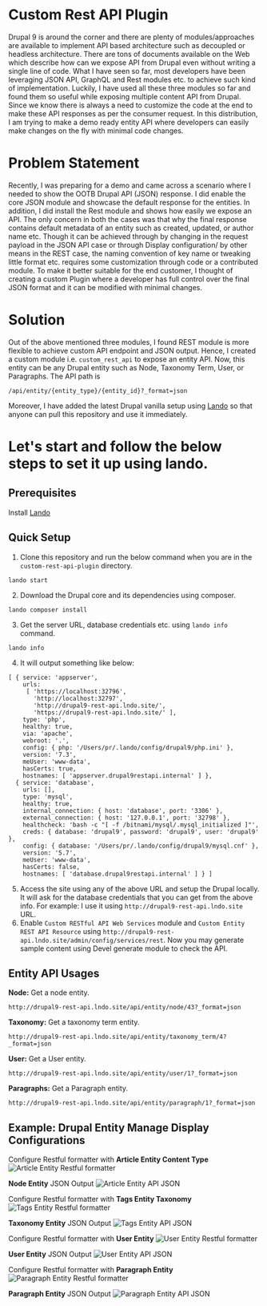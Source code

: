 # Custom Rest API Plugin
Drupal 9 is around the corner and there are plenty of modules/approaches are available to implement API based architecture such as decoupled or headless architecture. There are tons of documents available on the Web which describe how can we expose API from Drupal even without writing a single line of code. What I have seen so far, most developers have been leveraging JSON API, GraphQL and Rest modules etc. to achieve such kind of implementation. Luckily, I have used all these three modules so far and found them so useful while exposing multiple content API from Drupal. Since we know there is always a need to customize the code at the end to make these API responses as per the consumer request.  In this distribution, I am trying to make a demo ready entity API where developers can easily make changes on the fly with minimal code changes.

# Problem Statement
Recently, I was preparing for a demo and came across a scenario where I needed to show the OOTB Drupal API (JSON) response. I did enable the core JSON  module and showcase the default response for the entities. In addition, I did install the Rest module and shows how easily we expose an API. The only concern in both the cases was that why the final response contains default metadata of an entity such as created, updated, or author name etc. Though it can be achieved through by changing in the request payload in the JSON API case or through Display configuration/ by other means in the REST case, the naming convention of key name or tweaking little format etc. requires some customization through code or a contributed module. To make it better suitable for the end customer, I thought of creating a custom Plugin where a developer has full control over the final JSON format and it can be modified with minimal changes.

# Solution
Out of the above mentioned three modules, I found REST module is more flexible to achieve custom API endpoint and JSON output. Hence, I created a custom module i.e. `custom_rest_api` to expose an entity API. Now, this entity can be any Drupal entity such as Node, Taxonomy Term, User, or Paragraphs.  The API path is 
```
/api/entity/{entity_type}/{entity_id}?_format=json
```

Moreover, I have added the latest Drupal vanilla setup using [Lando](https://docs.lando.dev/config/drupal9.html#getting-started) so that anyone can pull this repository and use it immediately.

# Let's start and follow the below steps to set it up using lando.

## Prerequisites

Install [Lando](https://docs.lando.dev/config/drupal9.html#getting-started)

## Quick Setup
1. Clone this repository and run the below command when you are in the `custom-rest-api-plugin` directory.
```
lando start
```
2. Download the Drupal core and its dependencies using composer.
```
lando composer install
```
3. Get the server URL, database credentials etc. using `lando info` command.
```
lando info
```
4. It will output something like below:
```
[ { service: 'appserver',
    urls:
     [ 'https://localhost:32796',
       'http://localhost:32797',
       'http://drupal9-rest-api.lndo.site/',
       'https://drupal9-rest-api.lndo.site/' ],
    type: 'php',
    healthy: true,
    via: 'apache',
    webroot: '.',
    config: { php: '/Users/pr/.lando/config/drupal9/php.ini' },
    version: '7.3',
    meUser: 'www-data',
    hasCerts: true,
    hostnames: [ 'appserver.drupal9restapi.internal' ] },
  { service: 'database',
    urls: [],
    type: 'mysql',
    healthy: true,
    internal_connection: { host: 'database', port: '3306' },
    external_connection: { host: '127.0.0.1', port: '32798' },
    healthcheck: 'bash -c "[ -f /bitnami/mysql/.mysql_initialized ]"',
    creds: { database: 'drupal9', password: 'drupal9', user: 'drupal9' },
    config: { database: '/Users/pr/.lando/config/drupal9/mysql.cnf' },
    version: '5.7',
    meUser: 'www-data',
    hasCerts: false,
    hostnames: [ 'database.drupal9restapi.internal' ] } ]
```
5. Access the site using any of the above URL and setup the Drupal locally. It will ask for the database credentials that you can get from the above info. For example: I use it using `http://drupal9-rest-api.lndo.site` URL.
6. Enable `Custom RESTful API Web Services` module and `Custom Entity REST API Resource` using `http://drupal9-rest-api.lndo.site/admin/config/services/rest`. Now you may generate sample content using Devel generate module to check the API.

## Entity API Usages

**Node:** Get a node entity.
```
http://drupal9-rest-api.lndo.site/api/entity/node/43?_format=json
```

**Taxonomy:** Get a taxonomy term entity.
```
http://drupal9-rest-api.lndo.site/api/entity/taxonomy_term/4?_format=json
```

**User:** Get a User entity.
```
http://drupal9-rest-api.lndo.site/api/entity/user/1?_format=json
```

**Paragraphs:** Get a Paragraph entity.
```
http://drupal9-rest-api.lndo.site/api/entity/paragraph/1?_format=json
```

## Example: Drupal Entity Manage Display Configurations

Configure Restful formatter with **Article Entity Content Type**
![Article Entity Restful formatter](https://github.com/erpushpinderrana/files/blob/master/Restful%20Formatters.png)

**Node Entity** JSON Output
![Article Entity API JSON](https://github.com/erpushpinderrana/files/blob/master/Node_JSON_with_Paragraph.png)

Configure Restful formatter with **Tags Entity Taxonomy**
![Tags Entity Restful formatter](https://github.com/erpushpinderrana/files/blob/master/Taxonomy%20Restful%20Formatters.png)

**Taxonomy Entity** JSON Output
![Tags Entity API JSON](https://github.com/erpushpinderrana/files/blob/master/Taxonomy%20Entity%20JSON%20without%20Restful%20Formatters.png)

Configure Restful formatter with **User Entity**
![User Entity Restful formatter](https://github.com/erpushpinderrana/files/blob/master/User%20Entity%20Restful%20Formatters.png)

**User Entity** JSON Output
![User Entity API JSON](https://github.com/erpushpinderrana/files/blob/master/User%20Entity%20JSON%20Response.png)

Configure Restful formatter with **Paragraph Entity**
![Paragraph Entity Restful formatter](https://github.com/erpushpinderrana/files/blob/master/Paragraphs%20Restful%20Formatters.png)

**Paragraph Entity** JSON Output
![Paragraph Entity API JSON](https://github.com/erpushpinderrana/files/blob/master/Paragraph%20Entity%20JSON.png)



